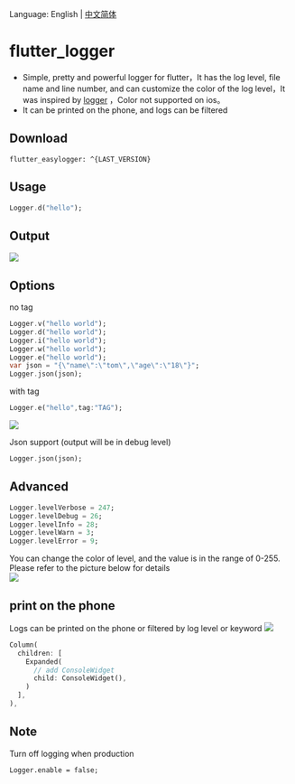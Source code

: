 Language: English | [中文简体](https://github.com/niezhiyang/flutter_logger/blob/master/README-ZH.md)

# flutter_logger

- Simple, pretty and powerful logger for flutter，It has the log level, file name and line number, and can customize the color of the log level，It was inspired by [logger](https://github.com/orhanobut/logger)
，Color not supported on ios。
- It can be printed on the phone, and logs can be filtered
## Download

```
flutter_easylogger: ^{LAST_VERSION}
```

## Usage


```dart
Logger.d("hello");
```

## Output

![](https://github.com/niezhiyang/flutter_logger/blob/master/art/1625751834730.jpg)

## Options
no tag 
```dart
Logger.v("hello world");
Logger.d("hello world");
Logger.i("hello world");
Logger.w("hello world");
Logger.e("hello world");
var json = "{\"name\":\"tom\",\"age\":\"18\"}";
Logger.json(json);
```
with tag
```dart
Logger.e("hello",tag:"TAG");
```
![](https://github.com/niezhiyang/flutter_logger/blob/master/art/tag.jpg)

Json  support (output will be in debug level)
```dart
Logger.json(json);
```

## Advanced 
```dart
Logger.levelVerbose = 247;
Logger.levelDebug = 26;
Logger.levelInfo = 28;
Logger.levelWarn = 3;
Logger.levelError = 9;
```
You can change the color of level, and the value is in the range of 0-255. Please refer to the picture below for details<br>
![](https://github.com/niezhiyang/flutter_logger/blob/master/art/colors.png)

## print on the phone
Logs can be printed on the phone or filtered by log level or keyword
![](https://github.com/niezhiyang/flutter_logger/blob/master/art/logger_phone.gif)
```dart
Column(
  children: [
    Expanded(
      // add ConsoleWidget 
      child: ConsoleWidget(),
    )
  ],
),
```
## Note
Turn off logging when production
```
Logger.enable = false;
```